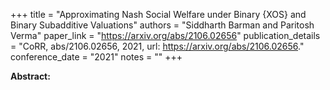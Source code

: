 +++
title = "Approximating Nash Social Welfare under Binary {XOS} and Binary Subadditive Valuations"
authors = "Siddharth Barman and Paritosh Verma"
paper_link = "https://arxiv.org/abs/2106.02656"
publication_details = "CoRR, abs/2106.02656, 2021, url: <a href='https://arxiv.org/abs/2106.02656' target='_blank'>https://arxiv.org/abs/2106.02656</a>."
conference_date = "2021"
notes = ""
+++

<b>Abstract:</b>
